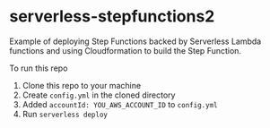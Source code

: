 # serverless-stepfunctions2
Example of deploying Step Functions backed by Serverless Lambda functions and using Cloudformation to build the Step Function.

To run this repo
1. Clone this repo to your machine
2. Create `config.yml` in the cloned directory
3. Added `accountId: YOU_AWS_ACCOUNT_ID` to `config.yml`
4. Run `serverless deploy`
